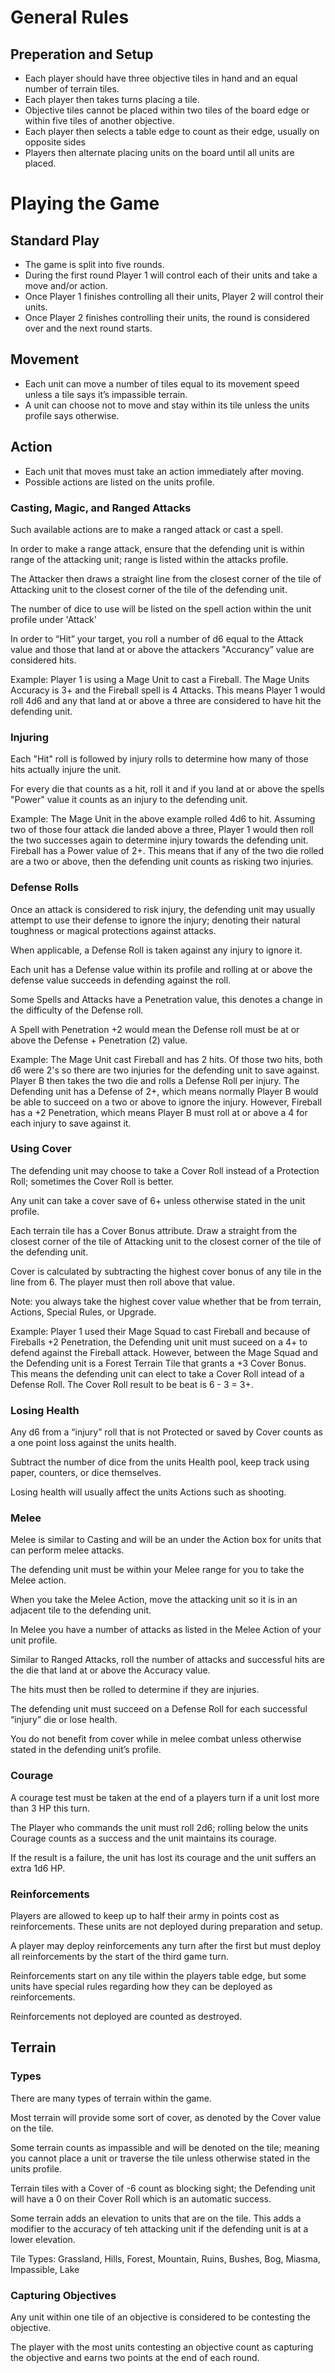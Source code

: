 # General Rules

## Preperation and Setup
- Each player should have three objective tiles in hand and an equal number of terrain tiles.
- Each player then takes turns placing a tile.
- Objective tiles cannot be placed within two tiles of the board edge or within five tiles of another objective.
- Each player then selects a table edge to count as their edge, usually on opposite sides
- Players then alternate placing units on the board until all units are placed.

# Playing the Game

## Standard Play
- The game is split into five rounds.
- During the first round Player 1 will control each of their units and take a move and/or action.
- Once Player 1 finishes controlling all their units, Player 2 will control their units.
- Once Player 2 finishes controlling their units, the round is considered over and the next round starts.

## Movement
- Each unit can move a number of tiles equal to its movement speed unless a tile says it’s impassible terrain.
- A unit can choose not to move and stay within its tile unless the units profile says otherwise.

## Action
- Each unit that moves must take an action immediately after moving.
- Possible actions are listed on the units profile.

### Casting, Magic, and Ranged Attacks
Such available actions are to make a ranged attack or cast a spell.

In order to make a range attack, ensure that the defending unit is within range of the attacking unit; range is listed within the attacks profile.

The Attacker then draws a straight line from the closest corner of the tile of Attacking unit to the closest corner of the tile of the defending unit.

The number of dice to use will be listed on the spell action within the unit profile under 'Attack' 

In order to “Hit” your target, you roll a number of d6 equal to the Attack value and those that land at or above the attackers "Accurancy” value are considered hits.

Example: Player 1 is using a Mage Unit to cast a Fireball. The Mage Units Accuracy is 3+ and the Fireball spell is 4 Attacks. This means Player 1 would roll 4d6 and any that land at or above a three are considered to have hit the defending unit.

### Injuring
Each "Hit" roll is followed by injury rolls to determine how many of those hits actually injure the unit.

For every die that counts as a hit, roll it and if you land at or above the spells "Power" value it counts as an injury to the defending unit.

Example: The Mage Unit in the above example rolled 4d6 to hit. Assuming two of those four attack die landed above a three, Player 1 would then roll the two successes again to determine injury towards the defending unit. Fireball has a Power value of 2+. This means that if any of the two die rolled are a two or above, then the defending unit counts as risking two injuries.

### Defense Rolls
Once an attack is considered to risk injury, the defending unit may usually attempt to use their defense to ignore the injury; denoting their natural toughness or magical protections against attacks.

When applicable, a Defense Roll is taken against any injury to ignore it.

Each unit has a Defense value within its profile and rolling at or above the defense value succeeds in defending against the roll.

Some Spells and Attacks have a Penetration value, this denotes a change in the difficulty of the Defense roll.

A Spell with Penetration +2 would mean the Defense roll must be at or above the Defense + Penetration (2) value.

Example: The Mage Unit cast Fireball and has 2 hits. Of those two hits, both d6 were 2's so there are two injuries for the defending unit to save against. Player B then takes the two die and rolls a Defense Roll per injury. The Defending unit has a Defense of 2+, which means normally Player B would be able to succeed on a two or above to ignore the injury. However, Fireball has a +2 Penetration, which means Player B must roll at or above a 4 for each injury to save against it. 

### Using Cover

The defending unit may choose to take a Cover Roll instead of a Protection Roll; sometimes the Cover Roll is better.

Any unit can take a cover save of 6+ unless otherwise stated in the unit profile.

Each terrain tile has a Cover Bonus attribute. Draw a straight from the closest corner of the tile of Attacking unit to the closest corner of the tile of the defending unit.

Cover is calculated by subtracting the highest cover bonus of any tile in the line from 6. The player must then roll above that value.

Note: you always take the highest cover value whether that be from terrain, Actions, Special Rules, or Upgrade.

Example: Player 1 used their Mage Squad to cast Fireball and because of Fireballs +2 Penetration, the Defending unit unit must suceed on a 4+ to defend against the Fireball attack. However, between the Mage Squad and the Defending unit is a Forest Terrain Tile that grants a +3 Cover Bonus. This means the defending unit can elect to take a Cover Roll intead of a Defense Roll. The Cover Roll result to be beat is 6 - 3 = 3+.

### Losing Health
Any d6 from a “injury” roll that is not Protected or saved by Cover counts as a one point loss against the units health.

Subtract the number of dice from the units Health pool, keep track using paper, counters, or dice themselves.

Losing health will usually affect the units Actions such as shooting.

### Melee
Melee is similar to Casting and will be an under the Action box for units that can perform melee attacks.

The defending unit must be within your Melee range for you to take the Melee action.

When you take the Melee Action, move the attacking unit so it is in an adjacent tile to the defending unit.

In Melee you have a number of attacks as listed in the Melee Action of your unit profile.

Similar to Ranged Attacks, roll the number of attacks and successful hits are the die that land at or above the Accuracy value.

The hits must then be rolled to determine if they are injuries.

The defending unit must succeed on a Defense Roll for each successful “injury” die or lose health.

You do not benefit from cover while in melee combat unless otherwise stated in the defending unit’s profile.

### Courage
A courage test must be taken at the end of a players turn if a unit lost more than 3 HP this turn.

The Player who commands the unit must roll 2d6; rolling below the units Courage counts as a success and the unit maintains its courage.

If the result is a failure, the unit has lost its courage and the unit suffers an extra 1d6 HP.

### Reinforcements
Players are allowed to keep up to half their army in points cost as reinforcements. These units are not deployed during preparation and setup.

A player may deploy reinforcements any turn after the first but must deploy all reinforcements by the start of the third game turn.

Reinforcements start on any tile within the players table edge, but some units have special rules regarding how they can be deployed as reinforcements.

Reinforcements not deployed are counted as destroyed.

## Terrain

### Types
There are many types of terrain within the game. 

Most terrain will provide some sort of cover, as denoted by the Cover value on the tile.

Some terrain counts as impassible and will be denoted on the tile; meaning you cannot place a unit or traverse the tile unless otherwise stated in the units profile.

Terrain tiles with a Cover of -6 count as blocking sight; the Defending unit will have a 0 on their Cover Roll which is an automatic success.

Some terrain adds an elevation to units that are on the tile. This adds a modifier to the accuracy of teh attacking unit if the defending unit is at a lower elevation.

Tile Types: Grassland, Hills, Forest, Mountain, Ruins, Bushes, Bog, Miasma, Impassible, Lake

### Capturing Objectives
Any unit within one tile of an objective is considered to be contesting the objective.

The player with the most units contesting an objective count as capturing the objective and earns two points at the end of each round.

